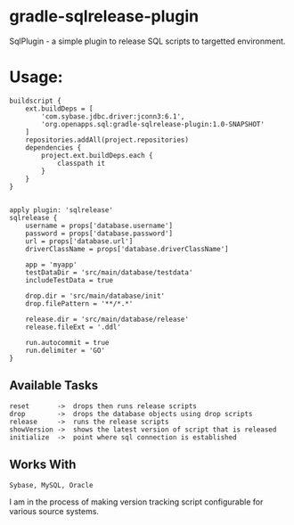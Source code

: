 gradle-sqlrelease-plugin
===========================

SqlPlugin - a simple plugin to release SQL scripts to targetted environment.


Usage:
======

    buildscript {
        ext.buildDeps = [
            'com.sybase.jdbc.driver:jconn3:6.1', 
            'org.openapps.sql:gradle-sqlrelease-plugin:1.0-SNAPSHOT'
        ]
        repositories.addAll(project.repositories)
        dependencies {
            project.ext.buildDeps.each {
                classpath it
            }
        }
    }


    apply plugin: 'sqlrelease'
    sqlrelease {
        username = props['database.username']
        password = props['database.password']
        url = props['database.url']
        driverClassName = props['database.driverClassName']
    
        app = 'myapp'
        testDataDir = 'src/main/database/testdata'
        includeTestData = true
    
        drop.dir = 'src/main/database/init'
        drop.filePattern = '**/*.*'
    
        release.dir = 'src/main/database/release'
        release.fileExt = '.ddl'
    
        run.autocommit = true
        run.delimiter = 'GO'
    }


Available Tasks
---------------
    reset       ->  drops then runs release scripts
    drop        ->  drops the database objects using drop scripts
    release     ->  runs the release scripts
    showVersion ->  shows the latest version of script that is released
    initialize  ->  point where sql connection is established


Works With
-----------
    Sybase, MySQL, Oracle
    
I am in the process of making version tracking script configurable for various source systems.


